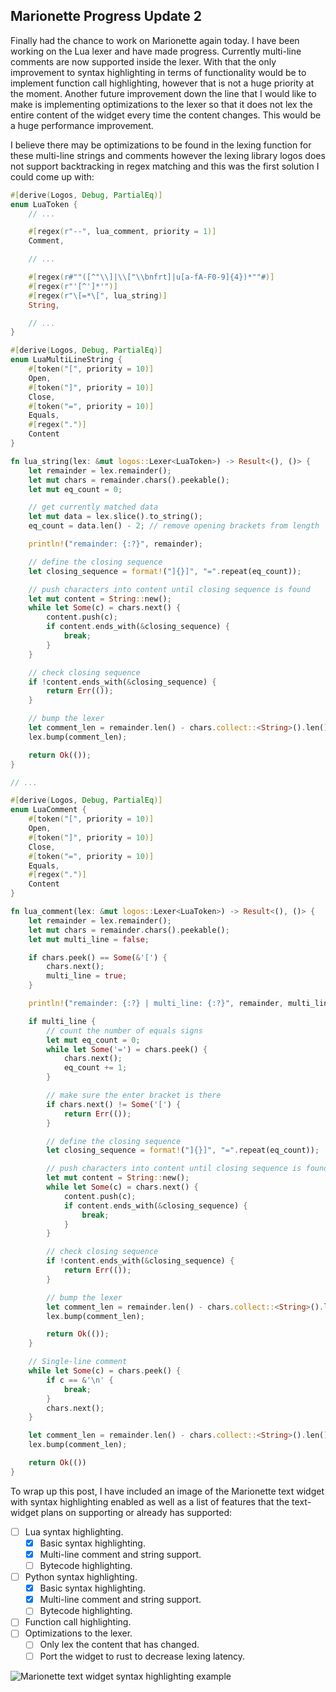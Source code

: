 ## Marionette Progress Update 2

Finally had the chance to work on Marionette again today. I have been working on the Lua lexer and have made progress. Currently multi-line comments are now supported inside the lexer. With that the only improvement to syntax highlighting in terms of functionality would be to implement function call highlighting, however that is not a huge priority at the moment. Another future improvement down the line that I would like to make is implementing optimizations to the lexer so that it does not lex the entire content of the widget every time the content changes. This would be a huge performance improvement.

I believe there may be optimizations to be found in the lexing function for these multi-line strings and comments however the lexing library logos does not support backtracking in regex matching and this was the first solution I could come up with:
```rust
#[derive(Logos, Debug, PartialEq)]
enum LuaToken {
    // ...

    #[regex(r"--", lua_comment, priority = 1)]
    Comment,

    // ...

    #[regex(r#""([^"\\]|\\["\\bnfrt]|u[a-fA-F0-9]{4})*""#)]
    #[regex(r"'[^']*'")]
    #[regex(r"\[=*\[", lua_string)]
    String,

    // ...
}

#[derive(Logos, Debug, PartialEq)]
enum LuaMultiLineString {
    #[token("[", priority = 10)]
    Open,
    #[token("]", priority = 10)]
    Close,
    #[token("=", priority = 10)]
    Equals,
    #[regex(".")]
    Content
}

fn lua_string(lex: &mut logos::Lexer<LuaToken>) -> Result<(), ()> {
    let remainder = lex.remainder();
    let mut chars = remainder.chars().peekable();
    let mut eq_count = 0;

    // get currently matched data
    let mut data = lex.slice().to_string();
    eq_count = data.len() - 2; // remove opening brackets from length

    println!("remainder: {:?}", remainder);

    // define the closing sequence
    let closing_sequence = format!("]{}]", "=".repeat(eq_count));

    // push characters into content until closing sequence is found
    let mut content = String::new();
    while let Some(c) = chars.next() {
        content.push(c);
        if content.ends_with(&closing_sequence) {
            break;
        }
    }

    // check closing sequence
    if !content.ends_with(&closing_sequence) {
        return Err(());
    }

    // bump the lexer
    let comment_len = remainder.len() - chars.collect::<String>().len();
    lex.bump(comment_len);

    return Ok(());
}

// ...

#[derive(Logos, Debug, PartialEq)]
enum LuaComment {
    #[token("[", priority = 10)]
    Open,
    #[token("]", priority = 10)]
    Close,
    #[token("=", priority = 10)]
    Equals,
    #[regex(".")]
    Content
}

fn lua_comment(lex: &mut logos::Lexer<LuaToken>) -> Result<(), ()> {
    let remainder = lex.remainder();
    let mut chars = remainder.chars().peekable();
    let mut multi_line = false;

    if chars.peek() == Some(&'[') {
        chars.next();
        multi_line = true;
    }

    println!("remainder: {:?} | multi_line: {:?}", remainder, multi_line);

    if multi_line {
        // count the number of equals signs
        let mut eq_count = 0;
        while let Some('=') = chars.peek() {
            chars.next();
            eq_count += 1;
        }

        // make sure the enter bracket is there
        if chars.next() != Some('[') {
            return Err(());
        }

        // define the closing sequence
        let closing_sequence = format!("]{}]", "=".repeat(eq_count));

        // push characters into content until closing sequence is found
        let mut content = String::new();
        while let Some(c) = chars.next() {
            content.push(c);
            if content.ends_with(&closing_sequence) {
                break;
            }
        }

        // check closing sequence
        if !content.ends_with(&closing_sequence) {
            return Err(());
        }

        // bump the lexer
        let comment_len = remainder.len() - chars.collect::<String>().len();
        lex.bump(comment_len);

        return Ok(());
    }

    // Single-line comment
    while let Some(c) = chars.peek() {
        if c == &'\n' {
            break;
        }
        chars.next();
    }

    let comment_len = remainder.len() - chars.collect::<String>().len();
    lex.bump(comment_len);

    return Ok(())
}
```

To wrap up this post, I have included an image of the Marionette text widget with syntax highlighting enabled as well as a list of features that the text-widget plans on supporting or already has supported:
- [ ] Lua syntax highlighting.
    - [x] Basic syntax highlighting.
    - [x] Multi-line comment and string support.
    - [ ] Bytecode highlighting.
- [ ] Python syntax highlighting.
    - [x] Basic syntax highlighting.
    - [x] Multi-line comment and string support.
    - [ ] Bytecode highlighting.
- [ ] Function call highlighting.
- [ ] Optimizations to the lexer.
    - [ ] Only lex the content that has changed.
    - [ ] Port the widget to rust to decrease lexing latency.

![Marionette text widget syntax highlighting example](https://github.com/matthewg-rev/matthewg-rev.github.io/images/2024-08-08-marionette_progress_update/marionette_app_TycBOan2E1.png)